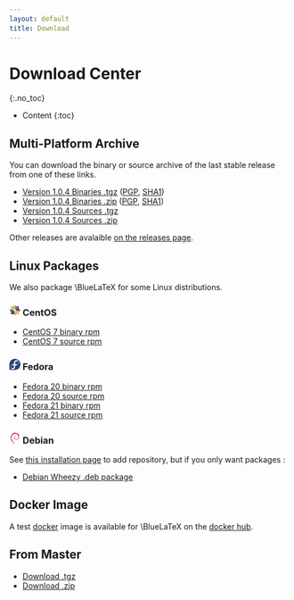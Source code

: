 ```yaml
---
layout: default
title: Download
---
```


Download Center
===============
{:.no_toc}

* Content
{:toc}

Multi-Platform Archive
----------------------

You can download the binary or source archive of the last stable release from one of these links.

 - [Version 1.0.4 Binaries .tgz](https://github.com/gnieh/bluelatex/releases/download/v1.0.4/bluelatex-1.0.4.tgz) ([PGP](https://github.com/gnieh/bluelatex/releases/download/v1.0.4/bluelatex-1.0.4.tgz.asc), [SHA1](https://github.com/gnieh/bluelatex/releases/download/v1.0.4/bluelatex-1.0.4.tgz.sha1))
 - [Version 1.0.4 Binaries .zip](https://github.com/gnieh/bluelatex/releases/download/v1.0.4/bluelatex-1.0.4.zip) ([PGP](https://github.com/gnieh/bluelatex/releases/download/v1.0.4/bluelatex-1.0.4.zip.asc), [SHA1](https://github.com/gnieh/bluelatex/releases/download/v1.0.4/bluelatex-1.0.4.zip.sha1))
 - [Version 1.0.4 Sources .tgz](https://github.com/gnieh/bluelatex/archive/v1.0.4.tar.gz)
 - [Version 1.0.4 Sources .zip](https://github.com/gnieh/bluelatex/archive/v1.0.4.zip)

Other releases are avalaible [on the releases page](https://github.com/gnieh/bluelatex/releases/).

Linux Packages
--------------

We also package \BlueLaTeX for some Linux distributions.

### ![CentOS logo](/images/centos.png) CentOS

 - [CentOS 7 binary rpm](http://ares.ptitoliv.net/bluelatex/bluelatex-1.0.3-1.el7.centos.x86_64.rpm)
 - [CentOS 7 source rpm](http://ares.ptitoliv.net/bluelatex/bluelatex-1.0.3-1.el7.centos.src.rpm)

### ![Fedora logo](/images/fedora.png) Fedora

 - [Fedora 20 binary rpm](http://ares.ptitoliv.net/bluelatex/bluelatex-1.0.3-1.fc20.x86_64.rpm)
 - [Fedora 20 source rpm](http://ares.ptitoliv.net/bluelatex/bluelatex-1.0.3-1.fc20.src.rpm)
 - [Fedora 21 binary rpm](http://ares.ptitoliv.net/bluelatex/bluelatex-1.0.3-1.fc21.x86_64.rpm)
 - [Fedora 21 source rpm](http://ares.ptitoliv.net/bluelatex/bluelatex-1.0.3-1.fc21.src.rpm)

### ![Debian logo](/images/debian.png) Debian

See [this installation page](/installation/) to add repository, but if you only want packages :

 - [Debian Wheezy .deb package](http://deb.drouet.eu/pool/main/b/bluelatex/bluelatex_1.0.3-2_all.deb)

Docker Image
------------

A test [docker](https://www.docker.com/) image is available for \BlueLaTeX on the [docker hub](https://registry.hub.docker.com/u/ptitoliv/bluelatex/).

From Master
-----------

 - [Download .tgz](https://github.com/gnieh/bluelatex/tarball/master)
 - [Download .zip](https://github.com/gnieh/bluelatex/zipball/master)
